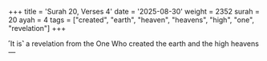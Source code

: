 +++
title = 'Surah 20, Verses 4'
date = '2025-08-30'
weight = 2352
surah = 20
ayah = 4
tags = ["created", "earth", "heaven", "heavens", "high", "one", "revelation"]
+++

˹It is˺ a revelation from the One Who created the earth and the high heavens—